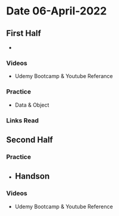 # Date 06-April-2022
## First Half
- 
### Videos
- Udemy Bootcamp & Youtube Referance 
### Practice
- Data & Object


### Links Read

## Second Half
### Practice
- Handson
    - 
### Videos
- Udemy Bootcamp & Youtube Reference